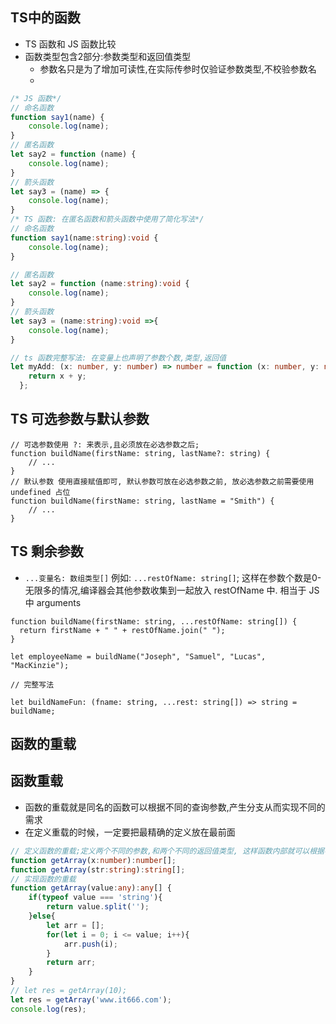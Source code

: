 ## TS中的函数

- TS 函数和 JS 函数比较
- 函数类型包含2部分:参数类型和返回值类型
  - 参数名只是为了增加可读性,在实际传参时仅验证参数类型,不校验参数名
  - 


```typescript
/* JS 函数*/
// 命名函数
function say1(name) {
    console.log(name);
}
// 匿名函数
let say2 = function (name) {
    console.log(name);
}
// 箭头函数
let say3 = (name) => {
    console.log(name);
}
/* TS 函数: 在匿名函数和箭头函数中使用了简化写法*/
// 命名函数
function say1(name:string):void {
    console.log(name);
}

// 匿名函数
let say2 = function (name:string):void {
    console.log(name);
}
// 箭头函数
let say3 = (name:string):void =>{
    console.log(name);
}

// ts 函数完整写法: 在变量上也声明了参数个数,类型,返回值
let myAdd: (x: number, y: number) => number = function (x: number, y: number): number {
    return x + y;
  };
```



## TS 可选参数与默认参数



```tsx
// 可选参数使用 ?: 来表示,且必须放在必选参数之后;
function buildName(firstName: string, lastName?: string) {
    // ...
}
// 默认参数 使用直接赋值即可, 默认参数可放在必选参数之前, 放必选参数之前需要使用 undefined 占位
function buildName(firstName: string, lastName = "Smith") {
    // ...
}
```



##  TS 剩余参数

- `...变量名: 数组类型[]` 例如: `...restOfName: string[]`; 这样在参数个数是0-无限多的情况,编译器会其他参数收集到一起放入 restOfName 中. 相当于 JS 中 arguments

```tsx
function buildName(firstName: string, ...restOfName: string[]) {
  return firstName + " " + restOfName.join(" ");
}

let employeeName = buildName("Joseph", "Samuel", "Lucas", "MacKinzie");

// 完整写法

let buildNameFun: (fname: string, ...rest: string[]) => string = buildName;
```







## 函数的重载



## 函数重载

- 函数的重载就是同名的函数可以根据不同的查询参数,产生分支从而实现不同的需求
- 在定义重载的时候，一定要把最精确的定义放在最前面

```typescript
// 定义函数的重载;定义两个不同的参数,和两个不同的返回值类型, 这样函数内部就可以根据不同的情况返回不同类型的数据,编译器又不会报错
function getArray(x:number):number[];
function getArray(str:string):string[];
// 实现函数的重载
function getArray(value:any):any[] {
    if(typeof value === 'string'){
        return value.split('');
    }else{
        let arr = [];
        for(let i = 0; i <= value; i++){
            arr.push(i);
        }
        return arr;
    }
}
// let res = getArray(10);
let res = getArray('www.it666.com');
console.log(res);
```



